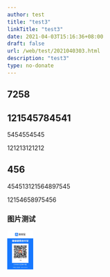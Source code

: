 ```yaml
---
author: test
title: "test3"
linkTitle: "test3"
date: 2021-04-03T15:16:36+08:00
draft: false
url: /web/test/2021040303.html
description: "test3"
type: no-donate
---
```


## 7258

<h2 class="float-text">121545784541</h2>

5454554545

121213121212


## 456

454513121564897545


12154658975456

### 图片测试

<img src="/image/alipay.jpg" width="60" class="zoomify" alt="alipay" />